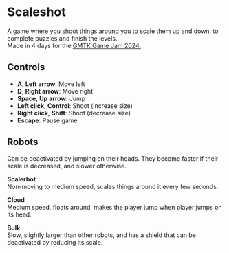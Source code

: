 # Scaleshot
A game where you shoot things around you to scale them up and down, to complete puzzles and finish the levels.  
Made in 4 days for the [GMTK Game Jam 2024.](https://itch.io/jam/gmtk-2024)

## Controls
- **A**, **Left arrow**: Move left
- **D**, **Right arrow**: Move right
- **Space**, **Up arrow**: Jump
- **Left click**, **Control**: Shoot (increase size)
- **Right click**, **Shift**: Shoot (decrease size)
- **Escape**: Pause game

## Robots
Can be deactivated by jumping on their heads. They become faster if their scale is decreased, and slower otherwise.

**Scalerbot**  
Non-moving to medium speed, scales things around it every few seconds.

**Cloud**  
Medium speed, floats around, makes the player jump when player jumps on its head.

**Bulk**  
Slow, slightly larger than other robots, and has a shield that can be deactivated by reducing its scale.
